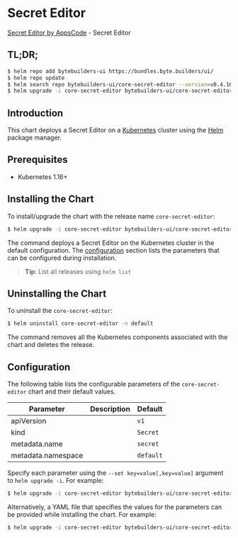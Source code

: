 # Secret Editor

[Secret Editor by AppsCode](https://byte.builders) - Secret Editor

## TL;DR;

```bash
$ helm repo add bytebuilders-ui https://bundles.byte.builders/ui/
$ helm repo update
$ helm search repo bytebuilders-ui/core-secret-editor --version=v0.4.16
$ helm upgrade -i core-secret-editor bytebuilders-ui/core-secret-editor -n default --create-namespace --version=v0.4.16
```

## Introduction

This chart deploys a Secret Editor on a [Kubernetes](http://kubernetes.io) cluster using the [Helm](https://helm.sh) package manager.

## Prerequisites

- Kubernetes 1.16+

## Installing the Chart

To install/upgrade the chart with the release name `core-secret-editor`:

```bash
$ helm upgrade -i core-secret-editor bytebuilders-ui/core-secret-editor -n default --create-namespace --version=v0.4.16
```

The command deploys a Secret Editor on the Kubernetes cluster in the default configuration. The [configuration](#configuration) section lists the parameters that can be configured during installation.

> **Tip**: List all releases using `helm list`

## Uninstalling the Chart

To uninstall the `core-secret-editor`:

```bash
$ helm uninstall core-secret-editor -n default
```

The command removes all the Kubernetes components associated with the chart and deletes the release.

## Configuration

The following table lists the configurable parameters of the `core-secret-editor` chart and their default values.

|     Parameter      | Description |       Default        |
|--------------------|-------------|----------------------|
| apiVersion         |             | <code>v1</code>      |
| kind               |             | <code>Secret</code>  |
| metadata.name      |             | <code>secret</code>  |
| metadata.namespace |             | <code>default</code> |


Specify each parameter using the `--set key=value[,key=value]` argument to `helm upgrade -i`. For example:

```bash
$ helm upgrade -i core-secret-editor bytebuilders-ui/core-secret-editor -n default --create-namespace --version=v0.4.16 --set apiVersion=v1
```

Alternatively, a YAML file that specifies the values for the parameters can be provided while
installing the chart. For example:

```bash
$ helm upgrade -i core-secret-editor bytebuilders-ui/core-secret-editor -n default --create-namespace --version=v0.4.16 --values values.yaml
```
